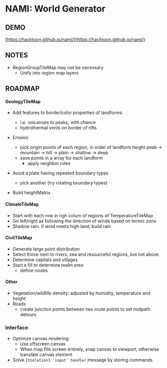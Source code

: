 # NAMI: World Generator

## DEMO

[https://hacktoon.github.io/nami/](https://hacktoon.github.io/nami/)

## NOTES
- RegionGroupTileMap may not be necessary
  - Unify into region map layers

## ROADMAP
#### GeologyTileMap
- Add features to border/color properties of landforms
  - i.e. volcanoes to peaks, with chance
  - hydrothermal vents on border of rifts
- Erosion
  - pick origin points of each region, in order of landform height
    peak -> mountain -> hill -> plain -> shallow -> deep
  - save points in a array for each landform
    - apply neighbor rules

- Avoid a plate having repeated boundary types
  - pick another (try rotating boundary types)
- Build heightMatrix


#### ClimateTileMap
- Start with each row in righ colum of regions of TemperatureTileMap
- Go left/right as following the direction of winds based on termic zone
- Shadow rain: if wind meets high land, build rain

#### CivilTileMap
- Generate large point distribution
- Select those next to rivers, sea and resourceful regions, but not above
- Determine capitals and villages
- Start a fill to determine realm area
  - define routes

#### Other
- Vegetation/wildlife density: adjusted by humidity, temperature and height
- Roads
  - create junction points between two route points to set midpath detours

### Interface
- Optimize canvas rendering
  - Use offscreen canvas
  - When map fills screen entirely, snap canvas to viewport,
    otherwise translate canvas element
- Solve `[Violation] 'input' handler` message by storing commands
